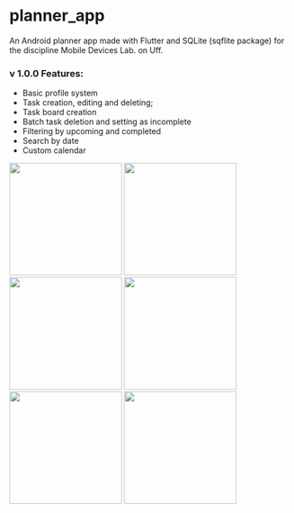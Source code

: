 # planner_app

An Android planner app made with Flutter and SQLite (sqflite package) for the discipline Mobile Devices Lab. on Uff.

### v 1.0.0 Features:

- Basic profile system
- Task creation, editing and deleting;
- Task board creation
- Batch task deletion and setting as incomplete
- Filtering by upcoming and completed
- Search by date
- Custom calendar

<img src="https://github.com/AlexSTx/flutter-planner-app/assets/42586959/c94a53df-f76c-4a2d-9193-fc3eec073352" width="200">

<img src="https://github.com/AlexSTx/flutter-planner-app/assets/42586959/76260391-a44d-413c-8373-a66006a7b8fe" width="200">

<img src="https://github.com/AlexSTx/flutter-planner-app/assets/42586959/02a9023d-67c0-4981-95b7-9aa545cb8ec6" width="200">

<img src="https://github.com/AlexSTx/flutter-planner-app/assets/42586959/8ca5396d-cdd3-4623-b285-d3aa6d5a6949" width="200">

<img src="https://github.com/AlexSTx/flutter-planner-app/assets/42586959/51a1db23-3d20-4719-a198-4122da0cbc44" width="200">

<img src="https://github.com/AlexSTx/flutter-planner-app/assets/42586959/4678814a-2d6a-4cea-928b-558633f35a7c" width="200">
